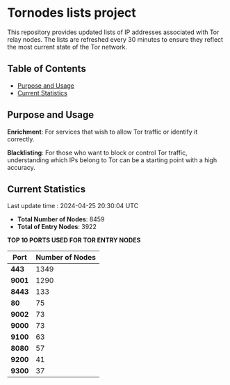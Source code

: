 # Tornodes lists project

This repository provides updated lists of IP addresses associated with Tor relay nodes. The lists are refreshed every 30 minutes to ensure they reflect the most current state of the Tor network.

## Table of Contents

- [Purpose and Usage](#purpose-and-usage)
- [Current Statistics](#current-statistics)


## Purpose and Usage

**Enrichment**: For services that wish to allow Tor traffic or identify it correctly.

**Blacklisting**: For those who want to block or control Tor traffic, understanding which IPs belong to Tor can be a starting point with a high accuracy.

## Current Statistics

Last update time : 2024-04-25 20:30:04 UTC

- **Total Number of Nodes**: 8459
- **Total of Entry Nodes**: 3922

**TOP 10 PORTS USED FOR TOR ENTRY NODES**

| **Port** | **Number of Nodes** |
|------|-----------------|
| **443**   | 1349  |
| **9001**   | 1290  |
| **8443**   | 133  |
| **80**   | 75  |
| **9002**   | 73  |
| **9000**   | 73  |
| **9100**   | 63  |
| **8080**   | 57  |
| **9200**   | 41  |
| **9300**   | 37  |

